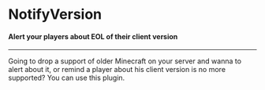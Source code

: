 # NotifyVersion
#### Alert your players about EOL of their client version
___
Going to drop a support of older Minecraft on your server and wanna to alert about it, or remind a player about his client version is no more supported? You can use this plugin. 
